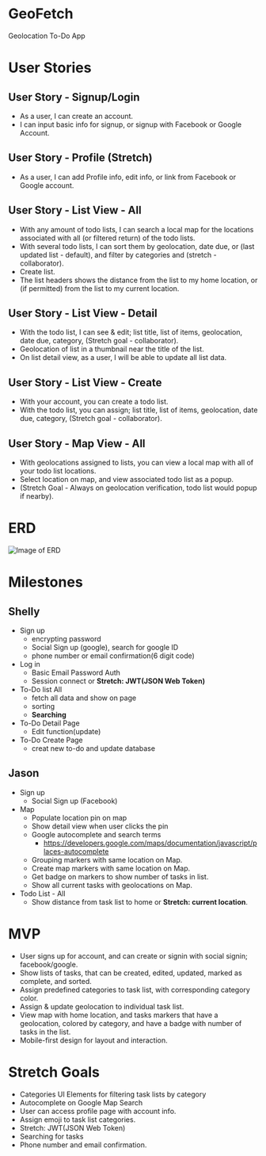 # GeoFetch

Geolocation To-Do App

# User Stories

## User Story - Signup/Login

- As a user, I can create an account.
- I can input basic info for signup, or signup with Facebook or Google Account.

## User Story - Profile (Stretch)

- As a user, I can add Profile info, edit info, or link from Facebook or Google account.

## User Story - List View - All

- With any amount of todo lists, I can search a local map for the locations associated with all (or filtered return) of the todo lists.
- With several todo lists, I can sort them by geolocation, date due, or (last updated list - default), and filter by categories and (stretch - collaborator).
- Create list.
- The list headers shows the distance from the list to my home location, or (if permitted) from the list to my current location.

## User Story - List View - Detail

- With the todo list, I can see & edit; list title, list of items, geolocation, date due, category, (Stretch goal - collaborator).
- Geolocation of list in a thumbnail near the title of the list.
- On list detail view, as a user, I will be able to update all list data.

## User Story - List View - Create

- With your account, you can create a todo list.
- With the todo list, you can assign; list title, list of items, geolocation, date due, category, (Stretch goal - collaborator).

## User Story - Map View - All

- With geolocations assigned to lists, you can view a local map with all of your todo list locations.
- Select location on map, and view associated todo list as a popup.
- (Stretch Goal - Always on geolocation verification, todo list would popup if nearby).

# ERD

![Image of ERD](https://i.imgur.com/Jim3GOH.png)

# Milestones

## Shelly

- Sign up
  - encrypting password
  - Social Sign up (google), search for google ID
  - phone number or email confirmation(6 digit code)
- Log in
  - Basic Email Password Auth
  - Session connect or **Stretch: JWT(JSON Web Token)**
- To-Do list All
  - fetch all data and show on page
  - sorting
  - **Searching**
- To-Do Detail Page
  - Edit function(update)
- To-Do Create Page
  - creat new to-do and update database

## Jason

- Sign up
  - Social Sign up (Facebook)
- Map
  - Populate location pin on map
  - Show detail view when user clicks the pin
  - Google autocomplete and search terms
    - https://developers.google.com/maps/documentation/javascript/places-autocomplete
  - Grouping markers with same location on Map.
  - Create map markers with same location on Map.
  - Get badge on markers to show number of tasks in list.
  - Show all current tasks with geolocations on Map.
- Todo List - All
  - Show distance from task list to home or **Stretch: current location**.

# MVP

- User signs up for account, and can create or signin with social signin; facebook/google.
- Show lists of tasks, that can be created, edited, updated, marked as complete, and sorted.
- Assign predefined categories to task list, with corresponding category color.
- Assign & update geolocation to individual task list.
- View map with home location, and tasks markers that have a geolocation, colored by category, and have a badge with number of tasks in the list.
- Mobile-first design for layout and interaction.

# Stretch Goals

- Categories UI Elements for filtering task lists by category
- Autocomplete on Google Map Search
- User can access profile page with account info.
- Assign emoji to task list categories.
- Stretch: JWT(JSON Web Token)
- Searching for tasks
- Phone number and email confirmation.
